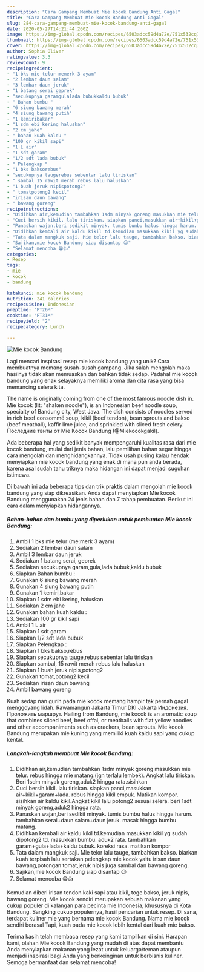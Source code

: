 ```yaml
---
description: "Cara Gampang Membuat Mie kocok Bandung Anti Gagal"
title: "Cara Gampang Membuat Mie kocok Bandung Anti Gagal"
slug: 284-cara-gampang-membuat-mie-kocok-bandung-anti-gagal
date: 2020-05-27T14:21:44.260Z
image: https://img-global.cpcdn.com/recipes/6503adcc59d4a72e/751x532cq70/mie-kocok-bandung-foto-resep-utama.jpg
thumbnail: https://img-global.cpcdn.com/recipes/6503adcc59d4a72e/751x532cq70/mie-kocok-bandung-foto-resep-utama.jpg
cover: https://img-global.cpcdn.com/recipes/6503adcc59d4a72e/751x532cq70/mie-kocok-bandung-foto-resep-utama.jpg
author: Sophia Oliver
ratingvalue: 3.3
reviewcount: 9
recipeingredient:
- "1 bks mie telur memerk 3 ayam"
- "2 lembar daun salam"
- "3 lembar daun jeruk"
- "1 batang serai geprek"
- "secukupnya garamgulalada bubukkaldu bubuk"
- " Bahan bumbu "
- "6 siung bawang merah"
- "4 siung bawang putih"
- "1 kemiribakar"
- "1 sdm ebi kering haluskan"
- "2 cm jahe"
- " bahan kuah kaldu "
- "100 gr kikil sapi"
- "1 L air"
- "1 sdt garam"
- "1/2 sdt lada bubuk"
- " Pelengkap "
- "1 bks baksorebus"
- "secukupnya taugerebus sebentar lalu tiriskan"
- " sambal 15 rawit merah rebus lalu haluskan"
- "1 buah jeruk nipispotong2"
- " tomatpotong2 kecil"
- "irisan daun bawang"
- " bawang goreng"
recipeinstructions:
- "Didihkan air,kemudian tambahkan 1sdm minyak goreng masukkan mie telur. rebus hingga mie matang.(jgn terlalu lembek). Angkat lalu tiriskan. Beri 1sdm minyak goreng,aduk2 hingga rata.sisihkan"
- "Cuci bersih kikil. lalu tiriskan. siapkan panci,masukkan air+kikil+garam+lada. rebus hingga kikil empuk. Matikan kompor. sisihkan air kaldu kikil.Angkat kikil lalu potong2 sesuai selera. beri 1sdt minyak goreng,aduk2 hingga rata."
- "Panaskan wajan,beri sedikit minyak. tumis bumbu halus hingga harum. tambahkan serai+daun salam+daun jeruk. masak hingga bumbu matang."
- "Didihkan kembali air kaldu kikil td.kemudian masukkan kikil yg sudah dipotong2 td. masukkan bumbu. aduk2 rata. tambahkan garam+gula+lada+kaldu bubuk. koreksi rasa. matikan kompor"
- "Tata dalam mangkuk saji. Mie telor lalu tauge, tambahkan bakso. biarkan kuah terpisah lalu sertakan pelengkap mie kocok yaitu irisan daun bawang,potongan tomat,jeruk nipis juga sambal dan bawang goreng."
- "Sajikan,mie kocok Bandung siap disantap 😉"
- "Selamat mencoba 😁👍"
categories:
- Resep
tags:
- mie
- kocok
- bandung

katakunci: mie kocok bandung 
nutrition: 241 calories
recipecuisine: Indonesian
preptime: "PT26M"
cooktime: "PT31M"
recipeyield: "2"
recipecategory: Lunch

---
```



![Mie kocok Bandung](https://img-global.cpcdn.com/recipes/6503adcc59d4a72e/751x532cq70/mie-kocok-bandung-foto-resep-utama.jpg)

Lagi mencari inspirasi resep mie kocok bandung yang unik? Cara membuatnya memang susah-susah gampang. Jika salah mengolah maka hasilnya tidak akan memuaskan dan bahkan tidak sedap. Padahal mie kocok bandung yang enak selayaknya memiliki aroma dan cita rasa yang bisa memancing selera kita.

The name is originally coming from one of the most famous noodle dish in. Mie kocok (lit: &#34;shaken noodle&#34;), is an Indonesian beef noodle soup, specialty of Bandung city, West Java. The dish consists of noodles served in rich beef consommé soup, kikil (beef tendon), bean sprouts and bakso (beef meatball), kaffir lime juice, and sprinkled with sliced fresh celery. Последние твиты от Mie Kocok Bandung (@Miekocokgakil).

Ada beberapa hal yang sedikit banyak mempengaruhi kualitas rasa dari mie kocok bandung, mulai dari jenis bahan, lalu pemilihan bahan segar hingga cara mengolah dan menghidangkannya. Tidak usah pusing kalau hendak menyiapkan mie kocok bandung yang enak di mana pun anda berada, karena asal sudah tahu triknya maka hidangan ini dapat menjadi suguhan istimewa.


Di bawah ini ada beberapa tips dan trik praktis dalam mengolah mie kocok bandung yang siap dikreasikan. Anda dapat menyiapkan Mie kocok Bandung menggunakan 24 jenis bahan dan 7 tahap pembuatan. Berikut ini cara dalam menyiapkan hidangannya.

<!--inarticleads1-->

##### Bahan-bahan dan bumbu yang diperlukan untuk pembuatan Mie kocok Bandung:

1. Ambil 1 bks mie telur (me:merk 3 ayam)
1. Sediakan 2 lembar daun salam
1. Ambil 3 lembar daun jeruk
1. Sediakan 1 batang serai, geprek
1. Sediakan secukupnya garam,gula,lada bubuk,kaldu bubuk
1. Siapkan  Bahan bumbu :
1. Gunakan 6 siung bawang merah
1. Gunakan 4 siung bawang putih
1. Gunakan 1 kemiri,bakar
1. Siapkan 1 sdm ebi kering, haluskan
1. Sediakan 2 cm jahe
1. Gunakan  bahan kuah kaldu :
1. Sediakan 100 gr kikil sapi
1. Ambil 1 L air
1. Siapkan 1 sdt garam
1. Siapkan 1/2 sdt lada bubuk
1. Siapkan  Pelengkap :
1. Siapkan 1 bks bakso,rebus
1. Siapkan secukupnya tauge,rebus sebentar lalu tiriskan
1. Siapkan  sambal, 15 rawit merah rebus lalu haluskan
1. Siapkan 1 buah jeruk nipis,potong2
1. Gunakan  tomat,potong2 kecil
1. Sediakan irisan daun bawang
1. Ambil  bawang goreng


Kuah sedap nan gurih pada mie kocok memang hampir tak pernah gagal menggoyang lidah. Rawamangun Jakarta Timur DKI Jakarta Индонезия. Проложить маршрут. Hailing from Bandung, mie kocok is an aromatic soup that combines sliced beef, beef offal, or meatballs with flat yellow noodles and other accompaniments such as crackers, bean sprouts. Mie kocok Bandung merupakan mie kuning yang memiliki kuah kaldu sapi yang cukup kental. 

<!--inarticleads2-->

##### Langkah-langkah membuat Mie kocok Bandung:

1. Didihkan air,kemudian tambahkan 1sdm minyak goreng masukkan mie telur. rebus hingga mie matang.(jgn terlalu lembek). Angkat lalu tiriskan. Beri 1sdm minyak goreng,aduk2 hingga rata.sisihkan
1. Cuci bersih kikil. lalu tiriskan. siapkan panci,masukkan air+kikil+garam+lada. rebus hingga kikil empuk. Matikan kompor. sisihkan air kaldu kikil.Angkat kikil lalu potong2 sesuai selera. beri 1sdt minyak goreng,aduk2 hingga rata.
1. Panaskan wajan,beri sedikit minyak. tumis bumbu halus hingga harum. tambahkan serai+daun salam+daun jeruk. masak hingga bumbu matang.
1. Didihkan kembali air kaldu kikil td.kemudian masukkan kikil yg sudah dipotong2 td. masukkan bumbu. aduk2 rata. tambahkan garam+gula+lada+kaldu bubuk. koreksi rasa. matikan kompor
1. Tata dalam mangkuk saji. Mie telor lalu tauge, tambahkan bakso. biarkan kuah terpisah lalu sertakan pelengkap mie kocok yaitu irisan daun bawang,potongan tomat,jeruk nipis juga sambal dan bawang goreng.
1. Sajikan,mie kocok Bandung siap disantap 😉
1. Selamat mencoba 😁👍


Kemudian diberi irisan tendon kaki sapi atau kikil, toge bakso, jeruk nipis, bawang goreng. Mie kocok sendiri merupakan sebuah makanan yang cukup populer di kalangan para pecinta mie Indonesia, khususnya di Kota Bandung. Sangking cukup populernya, hasil pencarian untuk resep. Di sana, terdapat kuliner mie yang bernama mie kocok Bandung. Nama mie kocok sendiri berasal Tapi, kuah pada mie kocok lebih kental dari kuah mie bakso. 

Terima kasih telah membaca resep yang kami tampilkan di sini. Harapan kami, olahan Mie kocok Bandung yang mudah di atas dapat membantu Anda menyiapkan makanan yang lezat untuk keluarga/teman ataupun menjadi inspirasi bagi Anda yang berkeinginan untuk berbisnis kuliner. Semoga bermanfaat dan selamat mencoba!
